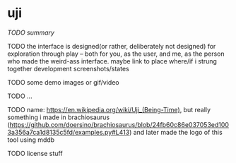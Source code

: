 # uji

*TODO summary*

TODO the interface is designed(or rather, deliberately not designed) for exploration through play – both for you, as the user, and me, as the person who made the weird-ass interface. maybe link to place where/if i strung together development screenshots/states

TODO some demo images or gif/video

TODO ...

TODO name: https://en.wikipedia.org/wiki/Uji_(Being-Time), but really something i made in brachiosaurus (https://github.com/doersino/brachiosaurus/blob/24fb60c86e037053ed1003a356a7ca1d8135c5fd/examples.py#L413) and later made the logo of this tool using mddb

TODO license stuff
